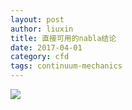 ```yaml
---
layout: post
author: liuxin
title: 直接可用的nabla结论  
date: 2017-04-01
category: cfd
tags: continuum-mechanics
---
```


![][image-1]

[image-1]:	http://wx1.sinaimg.cn/mw690/8db2c8cbgy1fi2heig0wjj20jx07sgmq.jpg